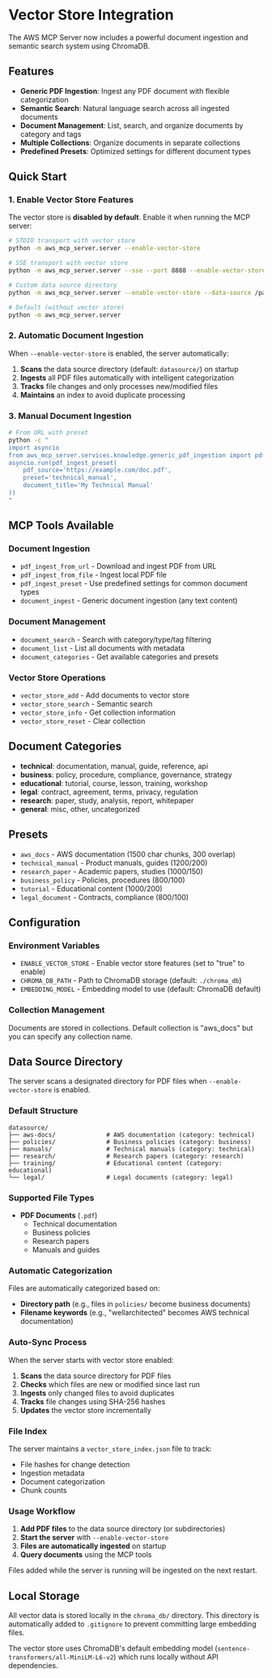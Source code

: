 # Vector Store Integration

The AWS MCP Server now includes a powerful document ingestion and semantic search system using ChromaDB.

## Features

- **Generic PDF Ingestion**: Ingest any PDF document with flexible categorization
- **Semantic Search**: Natural language search across all ingested documents  
- **Document Management**: List, search, and organize documents by category and tags
- **Multiple Collections**: Organize documents in separate collections
- **Predefined Presets**: Optimized settings for different document types

## Quick Start

### 1. Enable Vector Store Features
The vector store is **disabled by default**. Enable it when running the MCP server:

```bash
# STDIO transport with vector store
python -m aws_mcp_server.server --enable-vector-store

# SSE transport with vector store
python -m aws_mcp_server.server --sse --port 8888 --enable-vector-store

# Custom data source directory
python -m aws_mcp_server.server --enable-vector-store --data-source /path/to/documents

# Default (without vector store)
python -m aws_mcp_server.server
```

### 2. Automatic Document Ingestion
When `--enable-vector-store` is enabled, the server automatically:

1. **Scans** the data source directory (default: `datasource/`) on startup
2. **Ingests** all PDF files automatically with intelligent categorization
3. **Tracks** file changes and only processes new/modified files
4. **Maintains** an index to avoid duplicate processing

### 3. Manual Document Ingestion
```bash
# From URL with preset
python -c "
import asyncio
from aws_mcp_server.services.knowledge.generic_pdf_ingestion import pdf_ingest_preset
asyncio.run(pdf_ingest_preset(
    pdf_source='https://example.com/doc.pdf',
    preset='technical_manual',
    document_title='My Technical Manual'
))
"
```

## MCP Tools Available

### Document Ingestion
- `pdf_ingest_from_url` - Download and ingest PDF from URL
- `pdf_ingest_from_file` - Ingest local PDF file
- `pdf_ingest_preset` - Use predefined settings for common document types
- `document_ingest` - Generic document ingestion (any text content)

### Document Management  
- `document_search` - Search with category/type/tag filtering
- `document_list` - List all documents with metadata
- `document_categories` - Get available categories and presets

### Vector Store Operations
- `vector_store_add` - Add documents to vector store
- `vector_store_search` - Semantic search
- `vector_store_info` - Get collection information
- `vector_store_reset` - Clear collection

## Document Categories

- **technical**: documentation, manual, guide, reference, api
- **business**: policy, procedure, compliance, governance, strategy
- **educational**: tutorial, course, lesson, training, workshop  
- **legal**: contract, agreement, terms, privacy, regulation
- **research**: paper, study, analysis, report, whitepaper
- **general**: misc, other, uncategorized

## Presets

- `aws_docs` - AWS documentation (1500 char chunks, 300 overlap)
- `technical_manual` - Product manuals, guides (1200/200)
- `research_paper` - Academic papers, studies (1000/150)  
- `business_policy` - Policies, procedures (800/100)
- `tutorial` - Educational content (1000/200)
- `legal_document` - Contracts, compliance (800/100)

## Configuration

### Environment Variables
- `ENABLE_VECTOR_STORE` - Enable vector store features (set to "true" to enable)
- `CHROMA_DB_PATH` - Path to ChromaDB storage (default: `./chroma_db`)
- `EMBEDDING_MODEL` - Embedding model to use (default: ChromaDB default)

### Collection Management
Documents are stored in collections. Default collection is "aws_docs" but you can specify any collection name.

## Data Source Directory

The server scans a designated directory for PDF files when `--enable-vector-store` is enabled.

### Default Structure
```
datasource/
├── aws-docs/              # AWS documentation (category: technical)
├── policies/              # Business policies (category: business)
├── manuals/               # Technical manuals (category: technical)
├── research/              # Research papers (category: research)
├── training/              # Educational content (category: educational)
└── legal/                 # Legal documents (category: legal)
```

### Supported File Types
- **PDF Documents** (`.pdf`)
  - Technical documentation
  - Business policies
  - Research papers
  - Manuals and guides

### Automatic Categorization
Files are automatically categorized based on:
- **Directory path** (e.g., files in `policies/` become business documents)
- **Filename keywords** (e.g., "wellarchitected" becomes AWS technical documentation)

### Auto-Sync Process
When the server starts with vector store enabled:

1. **Scans** the data source directory for PDF files
2. **Checks** which files are new or modified since last run
3. **Ingests** only changed files to avoid duplicates
4. **Tracks** file changes using SHA-256 hashes
5. **Updates** the vector store incrementally

### File Index
The server maintains a `vector_store_index.json` file to track:
- File hashes for change detection
- Ingestion metadata
- Document categorization
- Chunk counts

### Usage Workflow
1. **Add PDF files** to the data source directory (or subdirectories)
2. **Start the server** with `--enable-vector-store`
3. **Files are automatically ingested** on startup
4. **Query documents** using the MCP tools

Files added while the server is running will be ingested on the next restart.

## Local Storage

All vector data is stored locally in the `chroma_db/` directory. This directory is automatically added to `.gitignore` to prevent committing large embedding files.

The vector store uses ChromaDB's default embedding model (`sentence-transformers/all-MiniLM-L6-v2`) which runs locally without API dependencies.